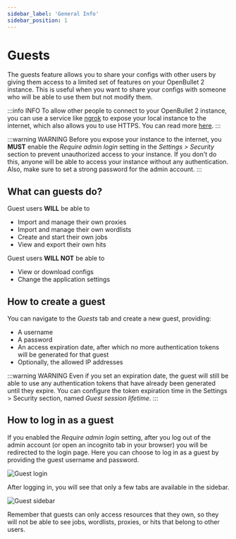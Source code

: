 ```yaml
---
sidebar_label: 'General Info'
sidebar_position: 1
---
```


# Guests
The guests feature allows you to share your configs with other users by giving them access to a limited set of features on your OpenBullet 2 instance. This is useful when you want to share your configs with someone who will be able to use them but not modify them.

:::info INFO
To allow other people to connect to your OpenBullet 2 instance, you can use a service like [ngrok](https://ngrok.com/) to expose your local instance to the internet, which also allows you to use HTTPS. You can read more [here](https://discourse.openbullet.dev/t/your-openbullet-online/925).
:::

:::warning WARNING
Before you expose your instance to the internet, you **MUST** enable the *Require admin login* setting in the *Settings > Security* section to prevent unauthorized access to your instance. If you don't do this, anyone will be able to access your instance without any authentication. Also, make sure to set a strong password for the admin account.
:::

## What can guests do?
Guest users **WILL** be able to
- Import and manage their own proxies
- Import and manage their own wordlists
- Create and start their own jobs
- View and export their own hits

Guest users **WILL NOT** be able to
- View or download configs
- Change the application settings

## How to create a guest
You can navigate to the *Guests* tab and create a new guest, providing:
- A username
- A password
- An access expiration date, after which no more authentication tokens will be generated for that guest
- Optionally, the allowed IP addresses

:::warning WARNING
Even if you set an expiration date, the guest will still be able to use any authentication tokens that have already been generated until they expire. You can configure the token expiration time in the Settings > Security section, named *Guest session lifetime*.
:::

## How to log in as a guest
If you enabled the *Require admin login* setting, after you log out of the admin account (or open an incognito tab in your browser) you will be redirected to the login page. Here you can choose to log in as a guest by providing the guest username and password.

![Guest login](/img/guests/guest_login.png)

After logging in, you will see that only a few tabs are available in the sidebar.

![Guest sidebar](/img/guests/guest_sidebar.png)

Remember that guests can only access resources that they own, so they will not be able to see jobs, wordlists, proxies, or hits that belong to other users.
